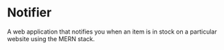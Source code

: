 # Notifier
A web application that notifies you when an item is in stock on a particular website using the MERN stack.
